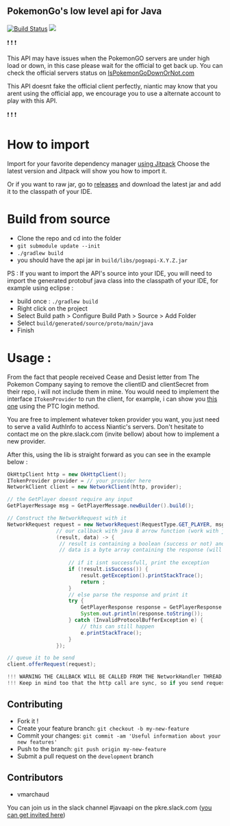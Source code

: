 ## PokemonGo's low level api for Java

[![Build Status](https://drone.io/github.com/vmarchaud/pogoapi/status.png)](https://drone.io/github.com/vmarchaud/pogoapi/latest)
[![](https://jitpack.io/v/vmarchaud/pogoapi.svg)](https://jitpack.io/#vmarchaud/pogoapi)

:exclamation: :exclamation: :exclamation:

This API may have issues when the PokemonGO servers are under high load or down, in this case please wait for the official to get back up. You can check the official servers status on [IsPokemonGoDownOrNot.com](http://ispokemongodownornot.com)

This API doesnt fake the official client perfectly, niantic may know that you arent using the official app, we encourage you to use a alternate account to play with this API.

:exclamation: :exclamation: :exclamation:

# How to import

  Import for your favorite dependency manager [using Jitpack](https://jitpack.io/#vmarchaud/pogoapi/)
  Choose the latest version and Jitpack will show you how to import it.
  
  Or if you want to raw jar, go to [releases](https://github.com/vmarchaud/pogoapi/releases) and download the latest jar and add it to the classpath of your IDE.

# Build from source
  - Clone the repo and cd into the folder
  - `` git submodule update --init ``
  - `` ./gradlew build ``
  - you should have the api jar in ``build/libs/pogoapi-X.Y.Z.jar``

PS : If you want to import the API's source into your IDE, you will need to import the generated protobuf java class into the classpath of your IDE, for example using eclipse :
  - build once : `` ./gradlew build ``
  - Right click on the project
  - Select Build path > Configure Build Path > Source > Add Folder
  - Select `build/generated/source/proto/main/java`
  - Finish

# Usage :

From the fact that people received Cease and Desist letter from The Pokemon Company saying to remove the clientID and clientSecret from their repo, i will not include them in mine. 
You would need to implement the interface `ITokenProvider` to run the client, for example, i can show you [this one](https://gist.github.com/vmarchaud/2eabae971f6d5476e16bcd30e3449ec6) using the PTC login method.

You are free to implement whatever token provider you want, you just need to serve a valid AuthInfo to access Niantic's servers.
Don't hesitate to contact me on the pkre.slack.com (invite bellow) about how to implement a new provider.

After this, using the lib is straight forward as you can see in the example below :
```java
OkHttpClient http = new OkHttpClient();
ITokenProvider provider = // your provider here
NetworkClient client = new NetworkClient(http, provider);

// the GetPlayer doesnt require any input
GetPlayerMessage msg = GetPlayerMessage.newBuilder().build();

// Construct the NetworkRequest with it
NetworkRequest request = new NetworkRequest(RequestType.GET_PLAYER, msg,
				// our callback with java 8 arrow function (work with java 7 code too)
				(result, data) -> {
				 // result is containing a boolean (success or not) and an exception if there is an error
				 // data is a byte array containing the response (will need parsing from protobuf)
				 
					// if it isnt successfull, print the exception
					if (!result.isSuccess()) {
						result.getException().printStackTrace();
						return ;
					}
					// else parse the response and print it
					try {
						GetPlayerResponse response = GetPlayerResponse.parseFrom(data);
						System.out.println(response.toString());
					} catch (InvalidProtocolBufferException e) {
						// this can still happen
						e.printStackTrace();
					}
				});

// queue it to be send
client.offerRequest(request);

!!! WARNING THE CALLBACK WILL BE CALLED FROM THE NetworkHandler THREAD, CARE TO CONCURRENT ANY PROBLEM !!!
!!! Keep in mind too that the http call are sync, so if you send request A before B, the callback of A will be called first.
```

## Contributing
  - Fork it !
  - Create your feature branch: `git checkout -b my-new-feature`
  - Commit your changes: `git commit -am 'Useful information about your new features'`
  - Push to the branch: `git push origin my-new-feature`
  - Submit a pull request on the `development` branch

## Contributors
  - vmarchaud

You can join us in the slack channel #javaapi on the pkre.slack.com ([you can get invited here](https://shielded-earth-81203.herokuapp.com/))
